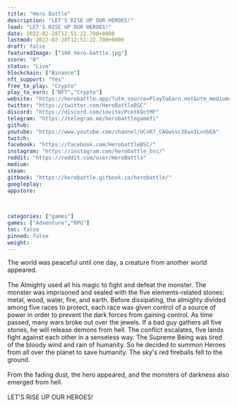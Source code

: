 ```yaml
---
title: "Hero Battle"
description: "LET'S RISE UP OUR HEROES!"
lead: "LET'S RISE UP OUR HEROES!"
date: 2022-02-28T12:51:22.700+0800
lastmod: 2022-02-28T12:51:22.700+0800
draft: false
featuredImage: ["100_hero-battle.jpg"]
score: "0"
status: "Live"
blockchain: ["Binance"]
nft_support: "Yes"
free_to_play: "Crypto"
play_to_earn: ["NFT","Crypto"]
website: "https://herobattle.app/?utm_source=PlayToEarn.net&utm_medium=organic&utm_campaign=gamepage"
twitter: "https://twitter.com/HeroBattleBSC"
discord: "https://discord.com/invite/PcetkQctMF"
telegram: "https://telegram.me/herobattlegamefi"
github: 
youtube: "https://www.youtube.com/channel/UCnR7_CAGwsvc3Ewx1LvnbEA"
twitch: 
facebook: "https://facebook.com/HerobattleBSC/"
instagram: "https://instagram.com/herobattle_bsc/"
reddit: "https://reddit.com/user/HeroBattle"
medium: 
steam: 
gitbook: "https://herobattle.gitbook.io/herobattle/"
googleplay: 
appstore: 

  
    
categories: ["games"]
games: ["Adventure","RPG"]
toc: false
pinned: false
weight: 
---
```

The world was peaceful until one day, a creature from another world appeared.<br> <br> The Almighty used all his magic to fight and defeat the monster. The monster was imprisoned and sealed with the five elements-related stones: metal, wood, water, fire, and earth. Before dissipating, the almighty divided among five races to protect, each race was given control of a source of power in order to prevent the dark forces from gaining control. As time passed, many wars broke out over the jewels. If a bad guy gathers all five stones, he will release demons from hell. The conflict escalates, five lands fight against each other in a senseless way. The Supreme Being was tired of the bloody wind and rain of humanity. So he decided to summon Heroes from all over the planet to save humanity. The sky's red fireballs fell to the ground.<br> <br> From the fading dust, the hero appeared, and the monsters of darkness also emerged from hell.<br> <br> LET'S RISE UP OUR HEROES!